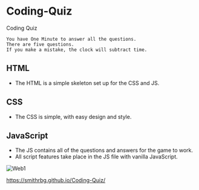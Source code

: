 # Coding-Quiz
Coding Quiz  

```
You have One Minute to answer all the questions. 
There are five questions. 
If you make a mistake, the clock will subtract time.
```

## HTML

* The HTML is a simple skeleton set up for the CSS and JS. 

## CSS

* The CSS is simple, with easy design and style.

## JavaScript

* The JS contains all of the questions and answers for the game to work.
* All script features take place in the JS file with vanilla JavaScript.

![Web1](https://user-images.githubusercontent.com/81999910/120087141-8f40ce00-c0b3-11eb-8091-4fb2b8f0b317.JPG)

https://smithrbg.github.io/Coding-Quiz/
